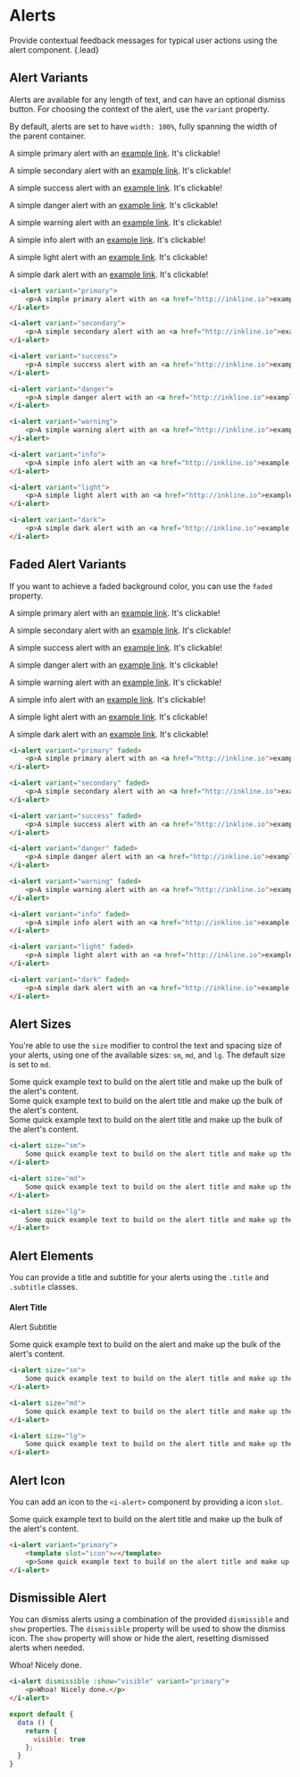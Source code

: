 # Alerts
Provide contextual feedback messages for typical user actions using the alert component. {.lead}

## Alert Variants
Alerts are available for any length of text, and can have an optional dismiss button. For choosing the context of the alert,
use the `variant` property.

By default, alerts are set to have `width: 100%`, fully spanning the width of the parent container.

<div class="_margin-bottom-1">
    <i-alert variant="primary">
        <p>A simple primary alert with an <a href="http://inkline.io">example link</a>. It's clickable!</p>
    </i-alert>
</div>
<div class="_margin-bottom-1">
    <i-alert variant="secondary">
        <p>A simple secondary alert with an <a href="http://inkline.io">example link</a>. It's clickable!</p>
    </i-alert>
</div>
<div class="_margin-bottom-1">
    <i-alert variant="success">
        <p>A simple success alert with an <a href="http://inkline.io">example link</a>. It's clickable!</p>
    </i-alert>
</div>
<div class="_margin-bottom-1">
    <i-alert variant="danger">
        <p>A simple danger alert with an <a href="http://inkline.io">example link</a>. It's clickable!</p>
    </i-alert>
</div>
<div class="_margin-bottom-1">
    <i-alert variant="warning">
        <p>A simple warning alert with an <a href="http://inkline.io">example link</a>. It's clickable!</p>
    </i-alert>
</div>
<div class="_margin-bottom-1">
    <i-alert variant="info">
        <p>A simple info alert with an <a href="http://inkline.io">example link</a>. It's clickable!</p>
    </i-alert>
</div>
<div class="_margin-bottom-1">
    <i-alert variant="light">
        <p>A simple light alert with an <a href="http://inkline.io">example link</a>. It's clickable!</p>
    </i-alert>
</div>
<div class="_margin-bottom-1">
    <i-alert variant="dark">
        <p>A simple dark alert with an <a href="http://inkline.io">example link</a>. It's clickable!</p>
    </i-alert>
</div>

~~~html
<i-alert variant="primary">
    <p>A simple primary alert with an <a href="http://inkline.io">example link</a>. It's clickable!</p>
</i-alert>

<i-alert variant="secondary">
    <p>A simple secondary alert with an <a href="http://inkline.io">example link</a>. It's clickable!</p>
</i-alert>

<i-alert variant="success">
    <p>A simple success alert with an <a href="http://inkline.io">example link</a>. It's clickable!</p>
</i-alert>

<i-alert variant="danger">
    <p>A simple danger alert with an <a href="http://inkline.io">example link</a>. It's clickable!</p>
</i-alert>

<i-alert variant="warning">
    <p>A simple warning alert with an <a href="http://inkline.io">example link</a>. It's clickable!</p>
</i-alert>

<i-alert variant="info">
    <p>A simple info alert with an <a href="http://inkline.io">example link</a>. It's clickable!</p>
</i-alert>

<i-alert variant="light">
    <p>A simple light alert with an <a href="http://inkline.io">example link</a>. It's clickable!</p>
</i-alert>

<i-alert variant="dark">
    <p>A simple dark alert with an <a href="http://inkline.io">example link</a>. It's clickable!</p>
</i-alert>
~~~

## Faded Alert Variants
If you want to achieve a faded background color, you can use the `faded` property.

<div class="_margin-bottom-1">
    <i-alert variant="primary" faded>
        <p>A simple primary alert with an <a href="http://inkline.io">example link</a>. It's clickable!</p>
    </i-alert>
</div>
<div class="_margin-bottom-1">
    <i-alert variant="secondary" faded>
        <p>A simple secondary alert with an <a href="http://inkline.io">example link</a>. It's clickable!</p>
    </i-alert>
</div>
<div class="_margin-bottom-1">
    <i-alert variant="success" faded>
        <p>A simple success alert with an <a href="http://inkline.io">example link</a>. It's clickable!</p>
    </i-alert>
</div>
<div class="_margin-bottom-1">
    <i-alert variant="danger" faded>
        <p>A simple danger alert with an <a href="http://inkline.io">example link</a>. It's clickable!</p>
    </i-alert>
</div>
<div class="_margin-bottom-1">
    <i-alert variant="warning" faded>
        <p>A simple warning alert with an <a href="http://inkline.io">example link</a>. It's clickable!</p>
    </i-alert>
</div>
<div class="_margin-bottom-1">
    <i-alert variant="info" faded>
        <p>A simple info alert with an <a href="http://inkline.io">example link</a>. It's clickable!</p>
    </i-alert>
</div>
<div class="_margin-bottom-1">
    <i-alert variant="light" faded>
        <p>A simple light alert with an <a href="http://inkline.io">example link</a>. It's clickable!</p>
    </i-alert>
</div>
<div class="_margin-bottom-1">
    <i-alert variant="dark" faded>
        <p>A simple dark alert with an <a href="http://inkline.io">example link</a>. It's clickable!</p>
    </i-alert>
</div>

~~~html
<i-alert variant="primary" faded>
    <p>A simple primary alert with an <a href="http://inkline.io">example link</a>. It's clickable!</p>
</i-alert>

<i-alert variant="secondary" faded>
    <p>A simple secondary alert with an <a href="http://inkline.io">example link</a>. It's clickable!</p>
</i-alert>

<i-alert variant="success" faded>
    <p>A simple success alert with an <a href="http://inkline.io">example link</a>. It's clickable!</p>
</i-alert>

<i-alert variant="danger" faded>
    <p>A simple danger alert with an <a href="http://inkline.io">example link</a>. It's clickable!</p>
</i-alert>

<i-alert variant="warning" faded>
    <p>A simple warning alert with an <a href="http://inkline.io">example link</a>. It's clickable!</p>
</i-alert>

<i-alert variant="info" faded>
    <p>A simple info alert with an <a href="http://inkline.io">example link</a>. It's clickable!</p>
</i-alert>

<i-alert variant="light" faded>
    <p>A simple light alert with an <a href="http://inkline.io">example link</a>. It's clickable!</p>
</i-alert>

<i-alert variant="dark" faded>
    <p>A simple dark alert with an <a href="http://inkline.io">example link</a>. It's clickable!</p>
</i-alert>
~~~


## Alert Sizes
You're able to use the `size` modifier to control the text and spacing size of your alerts, using one of the available sizes: `sm`, `md`, and `lg`. The default size is set to `md`.

<div class="_margin-bottom-1">
    <i-alert size="sm">
        Some quick example text to build on the alert title and make up the bulk of the alert's content.
    </i-alert>
</div>
<div class="_margin-bottom-1">
    <i-alert size="md">
        Some quick example text to build on the alert title and make up the bulk of the alert's content.
    </i-alert>
</div>
<div class="_margin-bottom-1">
    <i-alert size="lg">
        Some quick example text to build on the alert title and make up the bulk of the alert's content.
    </i-alert>
</div>

~~~html
<i-alert size="sm">
    Some quick example text to build on the alert title and make up the bulk of the alert's content.
</i-alert>

<i-alert size="md">
    Some quick example text to build on the alert title and make up the bulk of the alert's content.
</i-alert>

<i-alert size="lg">
    Some quick example text to build on the alert title and make up the bulk of the alert's content.
</i-alert>
~~~

## Alert Elements
You can provide a title and subtitle for your alerts using the `.title` and `.subtitle` classes.

<div class="_margin-bottom-1">
    <i-alert>
        <h4 class="title">Alert Title</h4>
        <div class="subtitle">Alert Subtitle</div>
        <p>
            Some quick example text to build on the alert and make up the bulk of the alert's content.
        </p>
    </i-alert>
</div>

~~~html
<i-alert size="sm">
    Some quick example text to build on the alert title and make up the bulk of the alert's content.
</i-alert>

<i-alert size="md">
    Some quick example text to build on the alert title and make up the bulk of the alert's content.
</i-alert>

<i-alert size="lg">
    Some quick example text to build on the alert title and make up the bulk of the alert's content.
</i-alert>
~~~

## Alert Icon
You can add an icon to the `<i-alert>` component by providing a icon `slot`.

<div class="_margin-bottom-1">
    <i-alert variant="primary">
        <template slot="icon">✓</template>
        <p>Some quick example text to build on the alert title and make up the bulk of the alert's content.</p>
    </i-alert>
</div>

~~~html
<i-alert variant="primary">
    <template slot="icon">✓</template>
    <p>Some quick example text to build on the alert title and make up the bulk of the alert's content.</p>
</i-alert>
~~~

## Dismissible Alert
You can dismiss alerts using a combination of the provided `dismissible` and `show` properties. The `dismissible` property will be used to show the dismiss icon. The `show` property will show or hide the alert, resetting dismissed alerts when needed.

<div class="_margin-bottom-1">
    <i-alert dismissible :show="visible" variant="primary">
        <p>Whoa! Nicely done.</p>
    </i-alert>
</div>

~~~html
<i-alert dismissible :show="visible" variant="primary">
    <p>Whoa! Nicely done.</p>
</i-alert>
~~~

~~~js
export default {
  data () {
    return {
      visible: true
    };
  }
}
~~~